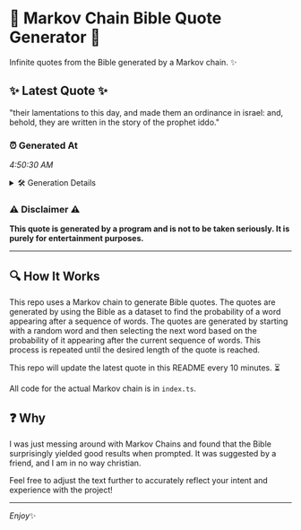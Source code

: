 # 📖 Markov Chain Bible Quote Generator 📖

Infinite quotes from the Bible generated by a Markov chain. ✨

## ✨ Latest Quote ✨
"their lamentations to this day, and made them an ordinance in israel: and, behold, they are written in the story of the prophet iddo."

### ⏰ Generated At
*4:50:30 AM*

<details>
    <summary>🛠️ Generation Details</summary>
    <p>
        <strong>🌱 Seed:</strong> their<br>
        <strong>🔄 Iterations:</strong> 23<br>
        <strong>📜 Context History:</strong><br>[ their ]: lamentations<br>[ their, lamentations ]: to<br>[ their, lamentations, to ]: this<br>[ their, lamentations, to, this ]: day,<br>[ their, lamentations, to, this, day, ]: and<br>[ their, lamentations, to, this, day,, and ]: made<br>[ lamentations, to, this, day,, and, made ]: them<br>[ to, this, day,, and, made, them ]: an<br>[ this, day,, and, made, them, an ]: ordinance<br>[ day,, and, made, them, an, ordinance ]: in<br>[ and, made, them, an, ordinance, in ]: israel:<br>[ made, them, an, ordinance, in, israel: ]: and,<br>[ them, an, ordinance, in, israel:, and, ]: behold,<br>[ an, ordinance, in, israel:, and,, behold, ]: they<br>[ ordinance, in, israel:, and,, behold,, they ]: are<br>[ in, israel:, and,, behold,, they, are ]: written<br>[ israel:, and,, behold,, they, are, written ]: in<br>[ and,, behold,, they, are, written, in ]: the<br>[ behold,, they, are, written, in, the ]: story<br>[ they, are, written, in, the, story ]: of<br>[ are, written, in, the, story, of ]: the<br>[ written, in, the, story, of, the ]: prophet<br>[ in, the, story, of, the, prophet ]: iddo.<br>
    </p>
</details>

### ⚠️ Disclaimer ⚠️
**This quote is generated by a program and is not to be taken seriously. It is purely for entertainment purposes.**

---

## 🔍 How It Works

This repo uses a Markov chain to generate Bible quotes. The quotes are generated by using the Bible as a dataset to find the probability of a word appearing after a sequence of words. The quotes are generated by starting with a random word and then selecting the next word based on the probability of it appearing after the current sequence of words. This process is repeated until the desired length of the quote is reached.

This repo will update the latest quote in this README every 10 minutes. ⏳

All code for the actual Markov chain is in `index.ts`.

## ❓ Why

I was just messing around with Markov Chains and found that the Bible surprisingly yielded good results when prompted. 
It was suggested by a friend, and I am in no way christian.

Feel free to adjust the text further to accurately reflect your intent and experience with the project!

---

*Enjoy*✨
